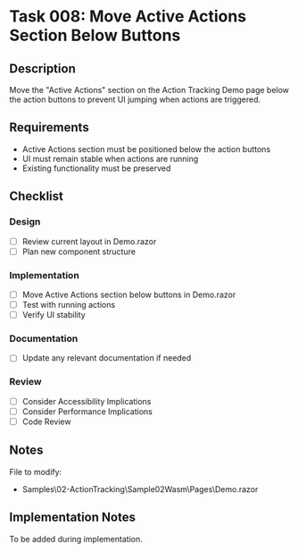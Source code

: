 # Task 008: Move Active Actions Section Below Buttons

## Description

Move the "Active Actions" section on the Action Tracking Demo page below the action buttons to prevent UI jumping when actions are triggered.

## Requirements

- Active Actions section must be positioned below the action buttons
- UI must remain stable when actions are running
- Existing functionality must be preserved

## Checklist

### Design
- [ ] Review current layout in Demo.razor
- [ ] Plan new component structure

### Implementation
- [ ] Move Active Actions section below buttons in Demo.razor
- [ ] Test with running actions
- [ ] Verify UI stability

### Documentation
- [ ] Update any relevant documentation if needed

### Review
- [ ] Consider Accessibility Implications
- [ ] Consider Performance Implications
- [ ] Code Review

## Notes

File to modify:
- Samples\02-ActionTracking\Sample02Wasm\Pages\Demo.razor

## Implementation Notes

To be added during implementation.
